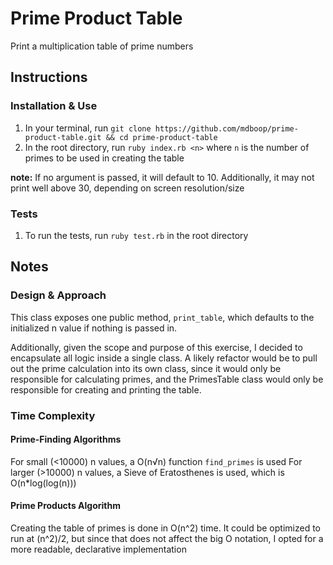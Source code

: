 # Prime Product Table

Print a multiplication table of prime numbers

## Instructions

### Installation & Use

1. In your terminal, run `git clone https://github.com/mdboop/prime-product-table.git && cd prime-product-table`
2. In the root directory, run `ruby index.rb <n>` where `n` is the number of primes to be used in creating the table

**note:** If no argument is passed, it will default to 10. Additionally, it may not print well above 30, depending on screen resolution/size

### Tests

1. To run the tests, run `ruby test.rb` in the root directory

## Notes

### Design & Approach
This class exposes one public method, `print_table`, which defaults to the initialized n value if nothing is passed in.

Additionally, given the scope and purpose of this exercise, I decided to encapsulate all logic
inside a single class. A likely refactor would be to pull out the prime calculation into its own class, since it would only be responsible for calculating primes, and the PrimesTable class would only be responsible for creating and printing the table.

### Time Complexity

#### Prime-Finding Algorithms
For small (<10000) n values, a O(n√n) function `find_primes` is used
For larger (>10000) n values, a Sieve of Eratosthenes is used, which is O(n*log(log(n)))

#### Prime Products Algorithm
Creating the table of primes is done in O(n^2) time. It could be optimized to run at (n^2)/2, but
since that does not affect the big O notation, I opted for a more readable, declarative implementation


